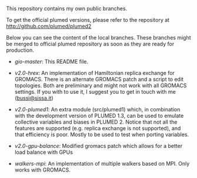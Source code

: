 This repository contains my own public branches.

To get the official plumed versions, please refer to the repository at http://github.com/plumed/plumed2

Below you can see the content of the local branches. These branches might be merged to official plumed repository
as soon as they are ready for production.

* _gio-master_: This README file.

* _v2.0-hrex_: An implementation of Hamiltonian replica exchange for GROMACS.
There is an alternate GROMACS patch and a script to edit topologies. Both are preliminary and might not work with
all GROMACS settings. If you with to use it, I suggest you to get in touch with me (bussi@sissa.it)

* _v2.0-plumed1_: An extra module (src/plumed1) which, in combination with the development version of PLUMED 1.3,
can be used to emulate collective variables and biases in PLUMED 2. Notice that not all the features
are supported (e.g. replica exchange is not supported), and that efficiency is poor.
Mostly to be used to test when porting variables.

* _v2.0-gpu-balance_: Modified gromacs patch which allows for a better load balance with GPUs

* _walkers-mpi_: An implementation of multiple walkers based on MPI. Only works with GROMACS.
